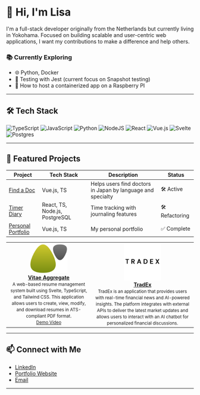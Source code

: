 # 👋 Hi, I'm Lisa

I'm a full-stack developer originally from the Netherlands but currently living in Yokohama. Focused on building scalable and user-centric web applications, I want my contributions to make a difference and help others.

### 📚 Currently Exploring
- 🌐 Python, Docker
- 🧪 Testing with Jest (current focus on Snapshot testing)
- 🐳 How to host a containerized app on a Raspberry PI

---

## 🛠️ Tech Stack
![TypeScript](https://img.shields.io/badge/typescript-%23007ACC.svg?style=for-the-badge&logo=typescript&logoColor=white)
![JavaScript](https://img.shields.io/badge/javascript-%23323330.svg?style=for-the-badge&logo=javascript&logoColor=%23F7DF1E)
![Python](https://img.shields.io/badge/python-3670A0?style=for-the-badge&logo=python&logoColor=ffdd54)
![NodeJS](https://img.shields.io/badge/node.js-6DA55F?style=for-the-badge&logo=node.js&logoColor=white)
![React](https://img.shields.io/badge/react-%2320232a.svg?style=for-the-badge&logo=react&logoColor=%2361DAFB)
![Vue.js](https://img.shields.io/badge/vuejs-%2335495e.svg?style=for-the-badge&logo=vuedotjs&logoColor=%234FC08D)
![Svelte](https://img.shields.io/badge/svelte-%23f1413d.svg?style=for-the-badge&logo=svelte&logoColor=white)
![Postgres](https://img.shields.io/badge/postgres-%23316192.svg?style=for-the-badge&logo=postgresql&logoColor=white)

---

## 🧩 Featured Projects

| Project | Tech Stack | Description | Status |
|--------|-------------|-------------|--------|
| [Find a Doc](https://github.com/ljbroersen/find-a-doc) | Vue.js, TS | Helps users find doctors in Japan by language and specialty | 🛠 Active |
| [Timer Diary](https://github.com/ljbroersen/timer-diary) | React, TS, Node.js, PostgreSQL | Time tracking with journaling features | 🛠 Refactoring |
| [Personal Portfolio](https://github.com/ljbroersen/personal-portfolio) | Vue.js, TS | My personal portfolio | ✅ Complete |

<table>
  <tr>
    <td align="center">
      <a href="https://github.com/vitaeaggregate/main">
        <img src="https://github.com/vitaeaggregate/main/blob/dev/frontend/src/lib/Logo.png" width="100px;" alt="Vitae Aggregate Logo"/><br />
        <b>Vitae Aggregate</b>
      </a>
      <br />
      <small>A web-based resume management system built using Svelte, TypeScript, and Tailwind CSS. This application allows users to create, view, modify, and download resumes in ATS-compliant PDF format.<br />
      <a href="https://www.ljbroersen.com/assets/VA_mobile_demo-BkQkeV-Q.mp4">Demo Video</a></small>
    </td>
    <td align="center">
      <a href="https://github.com/builders-weekend-tradex/tradex-frontend">
        <img src="https://github.com/builders-weekend-tradex/tradex-frontend/blob/main/src/assets/tradex-logo.png" width="100px;" alt="TradEx Logo"/><br />
        <b>TradEx</b>
      </a>
      <br />
      <small>TradEx is an application that provides users with real-time financial news and AI-powered insights. The platform integrates with external APIs to deliver the latest market updates and allows users to interact with an AI chatbot for personalized financial discussions.</small>
    </td>
  </tr>
</table>

---

## 📫 Connect with Me
- [LinkedIn](https://linkedin.com/in/lisa-broersen)
- [Portfolio Website](https://www.ljbroersen.com)
- [Email](mailto:lj.broersen@gmail.com)

---
